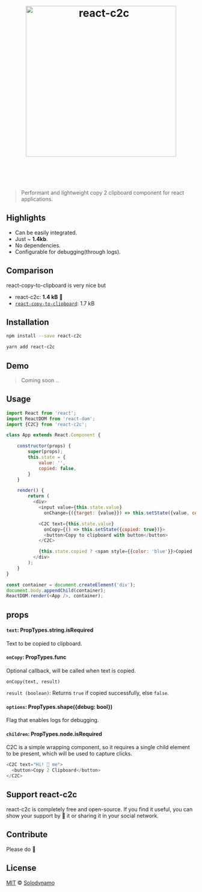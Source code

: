 <h1 align="center">
    <br>
    <img width="400" src="https://github.com/solodynamo/react-c2c/blob/master/media/logo.png" alt="react-c2c">
    <br>
    <br>
    <br>
</h1>

> Performant and lightweight copy 2 clipboard component for react applications.

## Highlights

- Can be easily integrated.
- Just ~ **1.4kb**.
- No dependencies.
- Configurable for debugging(through logs).

## Comparison
react-copy-to-clipboard is very nice but
- react-c2c: **1.4 kB** 🎉
- [`react-copy-to-clipboard`](https://www.npmjs.com/package/react-copy-to-clipboard): 1.7 kB

## Installation

```sh
npm install --save react-c2c
```
```sh
yarn add react-c2c
```

## Demo
> Coming soon ..

## Usage
```js
import React from 'react';
import ReactDOM from 'react-dom';
import {C2C} from 'react-c2c';

class App extends React.Component {

    constructor(props) {
        super(props);
        this.state = {
            value: '',
            copied: false,
        }
    }

    render() {
        return (
          <div>
            <input value={this.state.value}
              onChange={({target: {value}}) => this.setState({value, copied: false})} />

            <C2C text={this.state.value}
              onCopy={() => this.setState({copied: true})}>
              <button>Copy to clipboard with button</button>
            </C2C>

            {this.state.copied ? <span style={{color: 'blue'}}>Copied !</span> : null}
          </div>
        );
    }
}

const container = document.createElement('div');
document.body.appendChild(container);
ReactDOM.render(<App />, container);
```
## props


#### `text`: PropTypes.string.isRequired

Text to be copied to clipboard.


#### `onCopy`: PropTypes.func

Optional callback, will be called when text is copied.

```
onCopy(text, result)
```
`result (boolean)`: Returns `true` if copied successfully, else `false`.


#### `options`: PropTypes.shape({debug: bool})

Flag that enables logs for debugging.

#### `children`: PropTypes.node.isRequired

C2C is a simple wrapping component,  so it requires a single child element to be present, which will be used to capture clicks.

```js
<C2C text="Hi! 🌟 me">
  <button>Copy 2 Clipboard</button>
</C2C>
```

## Support react-c2c

react-c2c is completely free and open-source. If you find it useful, you can show your support by 🌟 it or sharing it in your social network.

## Contribute

Please do 🙂

## License

[MIT](LICENSE) © [Solodynamo](solodynamo.github.io)